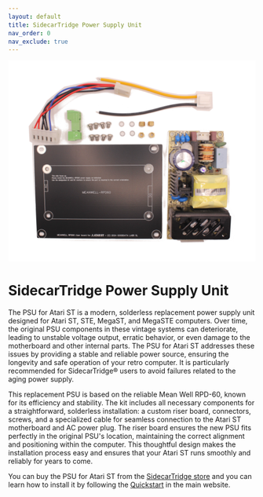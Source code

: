 ```yaml
---
layout: default
title: SidecarTridge Power Supply Unit
nav_order: 0
nav_exclude: true
---
```



![SidecarTridge PSU kit](/sidecartridge-psu/assets/images/psu_kit_top-1024x768.png)

# SidecarTridge Power Supply Unit

The PSU for Atari ST is a modern, solderless replacement power supply unit designed for Atari ST, STE, MegaST, and MegaSTE computers. Over time, the original PSU components in these vintage systems can deteriorate, leading to unstable voltage output, erratic behavior, or even damage to the motherboard and other internal parts. The PSU for Atari ST addresses these issues by providing a stable and reliable power source, ensuring the longevity and safe operation of your retro computer. It is particularly recommended for SidecarTridge® users to avoid failures related to the aging power supply.

This replacement PSU is based on the reliable Mean Well RPD-60, known for its efficiency and stability. The kit includes all necessary components for a straightforward, solderless installation: a custom riser board, connectors, screws, and a specialized cable for seamless connection to the Atari ST motherboard and AC power plug. The riser board ensures the new PSU fits perfectly in the original PSU's location, maintaining the correct alignment and positioning within the computer. This thoughtful design makes the installation process easy and ensures that your Atari ST runs smoothly and reliably for years to come.

You can buy the PSU for Atari ST from the [SidecarTridge store](https://sidecartridge.com/store/) and you can learn how to install it by following the [Quickstart](https://sidecartridge.com/quickstart/psu-atari-st/) in the main website.
